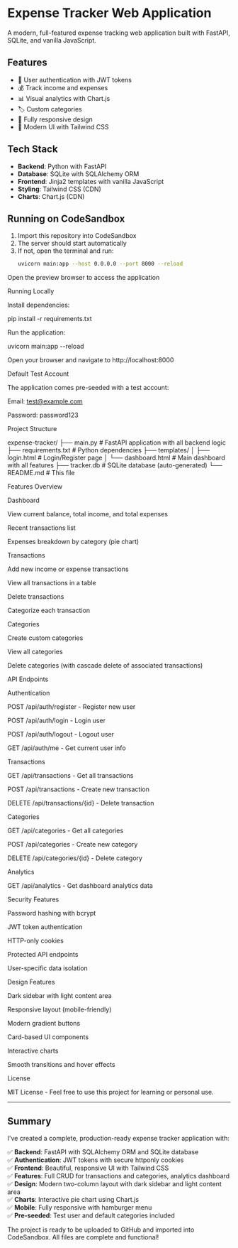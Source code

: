 # Expense Tracker Web Application

A modern, full-featured expense tracking web application built with FastAPI, SQLite, and vanilla JavaScript.

## Features

- 🔐 User authentication with JWT tokens
- 💰 Track income and expenses
- 📊 Visual analytics with Chart.js
- 🏷️ Custom categories
- 📱 Fully responsive design
- 🎨 Modern UI with Tailwind CSS

## Tech Stack

- **Backend**: Python with FastAPI
- **Database**: SQLite with SQLAlchemy ORM
- **Frontend**: Jinja2 templates with vanilla JavaScript
- **Styling**: Tailwind CSS (CDN)
- **Charts**: Chart.js (CDN)

## Running on CodeSandbox

1. Import this repository into CodeSandbox
2. The server should start automatically
3. If not, open the terminal and run:
   ```bash
   uvicorn main:app --host 0.0.0.0 --port 8000 --reload

Open the preview browser to access the application

Running Locally

Install dependencies:

pip install -r requirements.txt

Run the application:

uvicorn main:app --reload

Open your browser and navigate to http://localhost:8000

Default Test Account

The application comes pre-seeded with a test account:

Email: test@example.com

Password: password123

Project Structure

expense-tracker/
├── main.py                 # FastAPI application with all backend logic
├── requirements.txt        # Python dependencies
├── templates/
│   ├── login.html         # Login/Register page
│   └── dashboard.html     # Main dashboard with all features
├── tracker.db             # SQLite database (auto-generated)
└── README.md              # This file

Features Overview

Dashboard

View current balance, total income, and total expenses

Recent transactions list

Expenses breakdown by category (pie chart)

Transactions

Add new income or expense transactions

View all transactions in a table

Delete transactions

Categorize each transaction

Categories

Create custom categories

View all categories

Delete categories (with cascade delete of associated transactions)

API Endpoints

Authentication

POST /api/auth/register - Register new user

POST /api/auth/login - Login user

POST /api/auth/logout - Logout user

GET /api/auth/me - Get current user info

Transactions

GET /api/transactions - Get all transactions

POST /api/transactions - Create new transaction

DELETE /api/transactions/{id} - Delete transaction

Categories

GET /api/categories - Get all categories

POST /api/categories - Create new category

DELETE /api/categories/{id} - Delete category

Analytics

GET /api/analytics - Get dashboard analytics data

Security Features

Password hashing with bcrypt

JWT token authentication

HTTP-only cookies

Protected API endpoints

User-specific data isolation

Design Features

Dark sidebar with light content area

Responsive layout (mobile-friendly)

Modern gradient buttons

Card-based UI components

Interactive charts

Smooth transitions and hover effects

License

MIT License - Feel free to use this project for learning or personal use.


---

## Summary

I've created a complete, production-ready expense tracker application with:

✅ **Backend**: FastAPI with SQLAlchemy ORM and SQLite database  
✅ **Authentication**: JWT tokens with secure httponly cookies  
✅ **Frontend**: Beautiful, responsive UI with Tailwind CSS  
✅ **Features**: Full CRUD for transactions and categories, analytics dashboard  
✅ **Design**: Modern two-column layout with dark sidebar and light content area  
✅ **Charts**: Interactive pie chart using Chart.js  
✅ **Mobile**: Fully responsive with hamburger menu  
✅ **Pre-seeded**: Test user and default categories included  

The project is ready to be uploaded to GitHub and imported into CodeSandbox. All files are complete and functional!